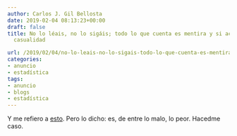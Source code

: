 ```yaml
---
author: Carlos J. Gil Bellosta
date: 2019-02-04 08:13:23+00:00
draft: false
title: No lo léais, no lo sigáis; todo lo que cuenta es mentira y si acierta es de
  casualidad

url: /2019/02/04/no-lo-leais-no-lo-sigais-todo-lo-que-cuenta-es-mentira-y-si-acierta-es-de-casualidad/
categories:
- anuncio
- estadística
tags:
- anuncio
- blogs
- estadística
---
```


Y me refiero a [esto](https://muestrear-no-es-pecado.netlify.com). Pero lo dicho: es, de entre lo malo, lo peor. Hacedme caso.